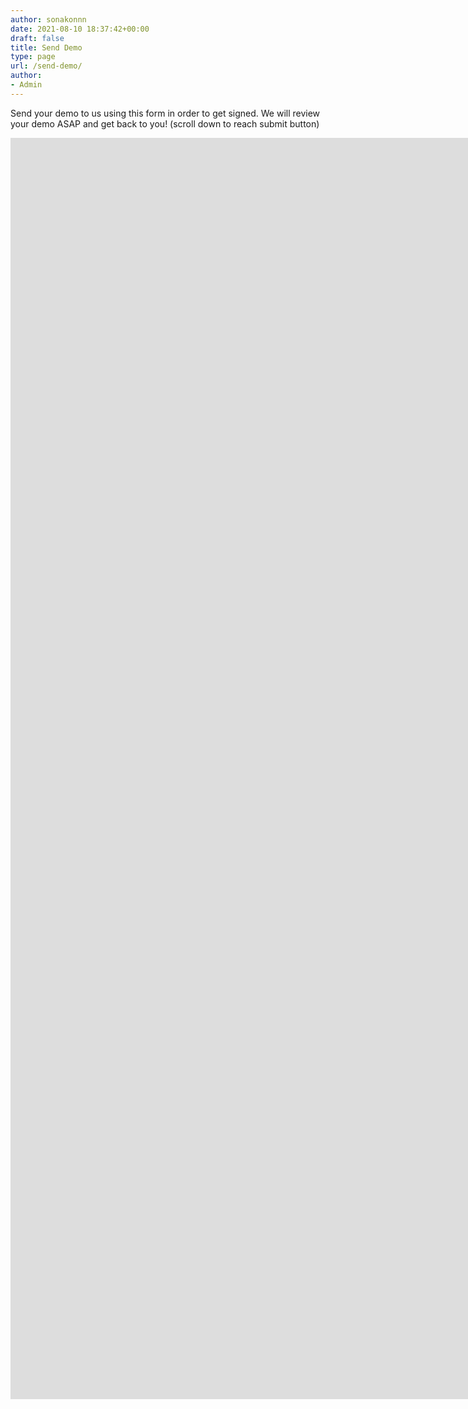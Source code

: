```yaml
---
author: sonakonnn
date: 2021-08-10 18:37:42+00:00
draft: false
title: Send Demo
type: page
url: /send-demo/
author:
- Admin
---
```





Send your demo to us using this form in order to get signed. We will review your demo ASAP and get back to you! (scroll down to reach submit button)





<iframe src="https://docs.google.com/forms/d/e/1FAIpQLScsqS0apnLCNEjMhlHBurqdvXfj-kVVFsFk2rlcr6KLtRXmFA/viewform?embedded=true" height="2018" width="2018" marginwidth="0" marginheight="0" frameborder="0">Läser in …</iframe>

